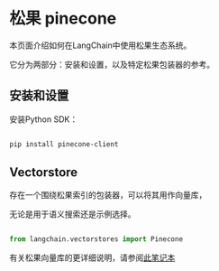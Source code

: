 # 松果 pinecone



本页面介绍如何在LangChain中使用松果生态系统。

它分为两部分：安装和设置，以及特定松果包装器的参考。



## 安装和设置

安装Python SDK：

```bash

pip install pinecone-client

```





## Vectorstore



存在一个围绕松果索引的包装器，可以将其用作向量库，

无论是用于语义搜索还是示例选择。



```python

from langchain.vectorstores import Pinecone

```



有关松果向量库的更详细说明，请参阅[此笔记本](../modules/indexes/vectorstores/examples/pinecone.ipynb)

